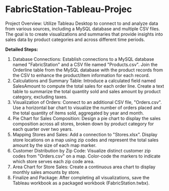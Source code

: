# FabricStation-Tableau-Projec
Project Overview: Utilize Tableau Desktop to connect to and analyze data from various sources, including a MySQL database and multiple CSV files. The goal is to create visualizations and summaries that provide insights into sales data by product categories and across different time periods.

**Detailed Steps:**

1. Database Connections:
Establish connections to a MySQL database named "FabricStation" and a CSV file named "Products.csv".
Join the Orderline table from the MySQL database with the product records from the CSV to enhance the product/item information for each record.
2. Calculations and Summary Table:
Introduce a calculated field named SalesAmount to compute the total sales for each order line.
Create a text table to summarize the total quantity sold and sales amount by product category, excluding taxes.
3. Visualization of Orders:
Connect to an additional CSV file, "Orders.csv".
Use a horizontal bar chart to visualize the number of orders placed and the total quantity of items sold, aggregated by year and month.
4. Pie Chart for Sales Composition:
Design a pie chart to display the sales composition across all stores, broken down by product category for each quarter over two years.
5. Mapping Stores and Sales:
Add a connection to "Stores.xlsx".
Display store locations on a map using zip codes and represent the total sales amount by the size of each map marker.
6. Customer Distribution by Zip Code:
Visualize distinct customer zip codes from "Orders.csv" on a map.
Color-code the markers to indicate which store serves each zip code area.
7. Area Chart for Store Sales:
Create a continuous area chart to display monthly sales amounts by store.
8. Finalize and Package:
After completing all visualizations, save the Tableau workbook as a packaged workbook (FabricStation.twbx).
